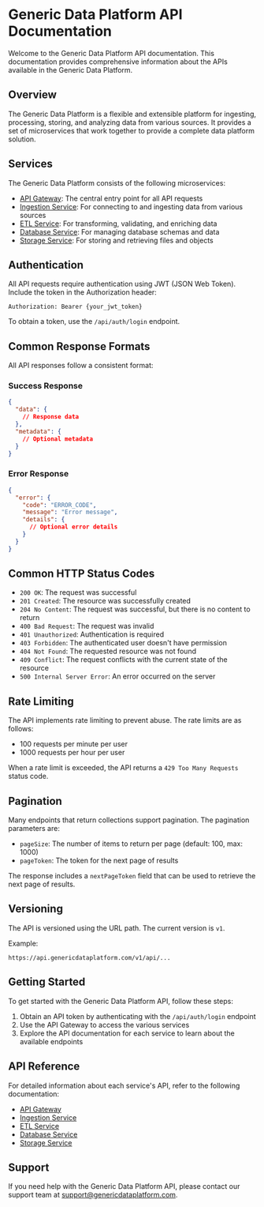 # Generic Data Platform API Documentation

Welcome to the Generic Data Platform API documentation. This documentation provides comprehensive information about the APIs available in the Generic Data Platform.

## Overview

The Generic Data Platform is a flexible and extensible platform for ingesting, processing, storing, and analyzing data from various sources. It provides a set of microservices that work together to provide a complete data platform solution.

## Services

The Generic Data Platform consists of the following microservices:

- [API Gateway](api-gateway.md): The central entry point for all API requests
- [Ingestion Service](ingestion-service.md): For connecting to and ingesting data from various sources
- [ETL Service](etl-service.md): For transforming, validating, and enriching data
- [Database Service](database-service.md): For managing database schemas and data
- [Storage Service](storage-service.md): For storing and retrieving files and objects

## Authentication

All API requests require authentication using JWT (JSON Web Token). Include the token in the Authorization header:

```
Authorization: Bearer {your_jwt_token}
```

To obtain a token, use the `/api/auth/login` endpoint.

## Common Response Formats

All API responses follow a consistent format:

### Success Response

```json
{
  "data": {
    // Response data
  },
  "metadata": {
    // Optional metadata
  }
}
```

### Error Response

```json
{
  "error": {
    "code": "ERROR_CODE",
    "message": "Error message",
    "details": {
      // Optional error details
    }
  }
}
```

## Common HTTP Status Codes

- `200 OK`: The request was successful
- `201 Created`: The resource was successfully created
- `204 No Content`: The request was successful, but there is no content to return
- `400 Bad Request`: The request was invalid
- `401 Unauthorized`: Authentication is required
- `403 Forbidden`: The authenticated user doesn't have permission
- `404 Not Found`: The requested resource was not found
- `409 Conflict`: The request conflicts with the current state of the resource
- `500 Internal Server Error`: An error occurred on the server

## Rate Limiting

The API implements rate limiting to prevent abuse. The rate limits are as follows:

- 100 requests per minute per user
- 1000 requests per hour per user

When a rate limit is exceeded, the API returns a `429 Too Many Requests` status code.

## Pagination

Many endpoints that return collections support pagination. The pagination parameters are:

- `pageSize`: The number of items to return per page (default: 100, max: 1000)
- `pageToken`: The token for the next page of results

The response includes a `nextPageToken` field that can be used to retrieve the next page of results.

## Versioning

The API is versioned using the URL path. The current version is `v1`.

Example:

```
https://api.genericdataplatform.com/v1/api/...
```

## Getting Started

To get started with the Generic Data Platform API, follow these steps:

1. Obtain an API token by authenticating with the `/api/auth/login` endpoint
2. Use the API Gateway to access the various services
3. Explore the API documentation for each service to learn about the available endpoints

## API Reference

For detailed information about each service's API, refer to the following documentation:

- [API Gateway](api-gateway.md)
- [Ingestion Service](ingestion-service.md)
- [ETL Service](etl-service.md)
- [Database Service](database-service.md)
- [Storage Service](storage-service.md)

## Support

If you need help with the Generic Data Platform API, please contact our support team at support@genericdataplatform.com.
